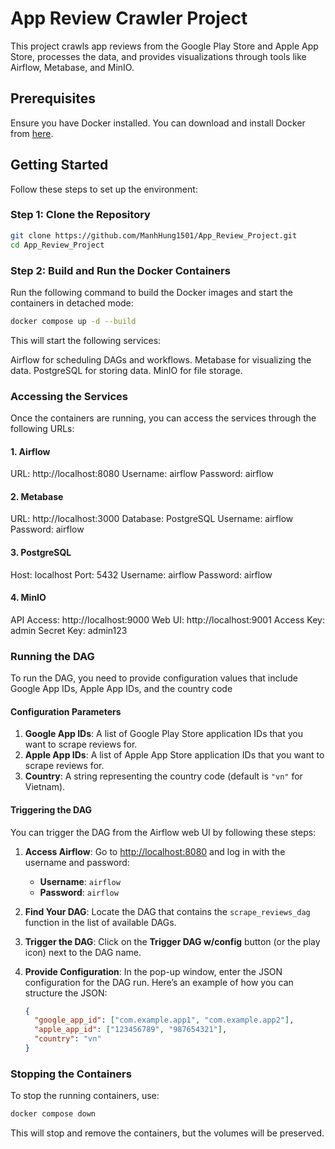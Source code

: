 # App Review Crawler Project

This project crawls app reviews from the Google Play Store and Apple App Store, processes the data, and provides visualizations through tools like Airflow, Metabase, and MinIO.

## Prerequisites

Ensure you have Docker installed. You can download and install Docker from [here](https://docs.docker.com/get-docker/).

## Getting Started

Follow these steps to set up the environment:

### Step 1: Clone the Repository

```bash
git clone https://github.com/ManhHung1501/App_Review_Project.git
cd App_Review_Project
```
### Step 2: Build and Run the Docker Containers

Run the following command to build the Docker images and start the containers in detached mode:

```bash
docker compose up -d --build
```
This will start the following services:

Airflow for scheduling DAGs and workflows.
Metabase for visualizing the data.
PostgreSQL for storing data.
MinIO for file storage.
### Accessing the Services
Once the containers are running, you can access the services through the following URLs:

#### 1. Airflow
URL: http://localhost:8080
Username: airflow
Password: airflow
#### 2. Metabase
URL: http://localhost:3000
Database: PostgreSQL
Username: airflow
Password: airflow
#### 3. PostgreSQL
Host: localhost
Port: 5432
Username: airflow
Password: airflow
#### 4. MinIO
API Access: http://localhost:9000
Web UI: http://localhost:9001
Access Key: admin
Secret Key: admin123

### Running the DAG

To run the DAG, you need to provide configuration values that include Google App IDs, Apple App IDs, and the country code

#### Configuration Parameters

1. **Google App IDs**: A list of Google Play Store application IDs that you want to scrape reviews for.
2. **Apple App IDs**: A list of Apple App Store application IDs that you want to scrape reviews for.
3. **Country**: A string representing the country code (default is `"vn"` for Vietnam).

#### Triggering the DAG

You can trigger the DAG from the Airflow web UI by following these steps:

1. **Access Airflow**: Go to [http://localhost:8080](http://localhost:8080) and log in with the username and password:
   - **Username**: `airflow`
   - **Password**: `airflow`

2. **Find Your DAG**: Locate the DAG that contains the `scrape_reviews_dag` function in the list of available DAGs.

3. **Trigger the DAG**: Click on the **Trigger DAG w/config** button (or the play icon) next to the DAG name.

4. **Provide Configuration**: In the pop-up window, enter the JSON configuration for the DAG run. Here’s an example of how you can structure the JSON:
   ```json
   {
     "google_app_id": ["com.example.app1", "com.example.app2"],
     "apple_app_id": ["123456789", "987654321"],
     "country": "vn"
   }

### Stopping the Containers
To stop the running containers, use:

```bash
docker compose down
```
This will stop and remove the containers, but the volumes will be preserved.